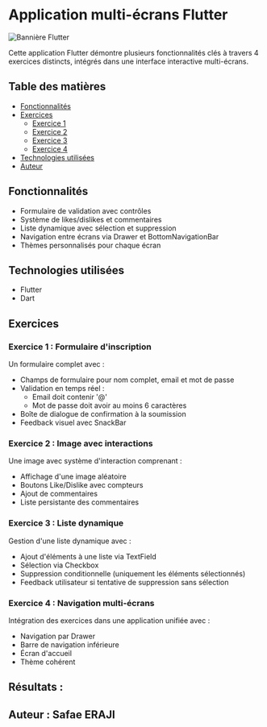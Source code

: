 # Application multi-écrans Flutter

![Bannière Flutter](https://storage.googleapis.com/cms-storage-bucket/6a07d8a62f4308f2c854.svg)

Cette application Flutter démontre plusieurs fonctionnalités clés à travers 4 exercices distincts, intégrés dans une interface interactive multi-écrans.

## Table des matières
- [Fonctionnalités](#fonctionnalités)
- [Exercices](#exercices)
  - [Exercice 1](#exercice-1--formulaire-dinscription)
  - [Exercice 2](#exercice-2--image-avec-interactions)
  - [Exercice 3](#exercice-3--liste-dynamique)
  - [Exercice 4](#exercice-4--navigation-multi-écrans)
- [Technologies utilisées](#technologies-utilisées)
- [Auteur](#auteur)

## Fonctionnalités

- Formulaire de validation avec contrôles
- Système de likes/dislikes et commentaires
- Liste dynamique avec sélection et suppression
- Navigation entre écrans via Drawer et BottomNavigationBar
- Thèmes personnalisés pour chaque écran

## Technologies utilisées
- Flutter 
- Dart

## Exercices

### Exercice 1 : Formulaire d'inscription

Un formulaire complet avec :
- Champs de formulaire pour nom complet, email et mot de passe
- Validation en temps réel :
  - Email doit contenir '@'
  - Mot de passe doit avoir au moins 6 caractères
- Boîte de dialogue de confirmation à la soumission
- Feedback visuel avec SnackBar

### Exercice 2 : Image avec interactions

Une image avec système d'interaction comprenant :
- Affichage d'une image aléatoire
- Boutons Like/Dislike avec compteurs
- Ajout de commentaires
- Liste persistante des commentaires

### Exercice 3 : Liste dynamique

Gestion d'une liste dynamique avec :
- Ajout d'éléments à une liste via TextField
- Sélection via Checkbox
- Suppression conditionnelle (uniquement les éléments sélectionnés)
- Feedback utilisateur si tentative de suppression sans sélection

### Exercice 4 : Navigation multi-écrans

Intégration des exercices dans une application unifiée avec :
- Navigation par Drawer
- Barre de navigation inférieure
- Écran d'accueil
- Thème cohérent

## Résultats : 


## Auteur : **Safae ERAJI**
